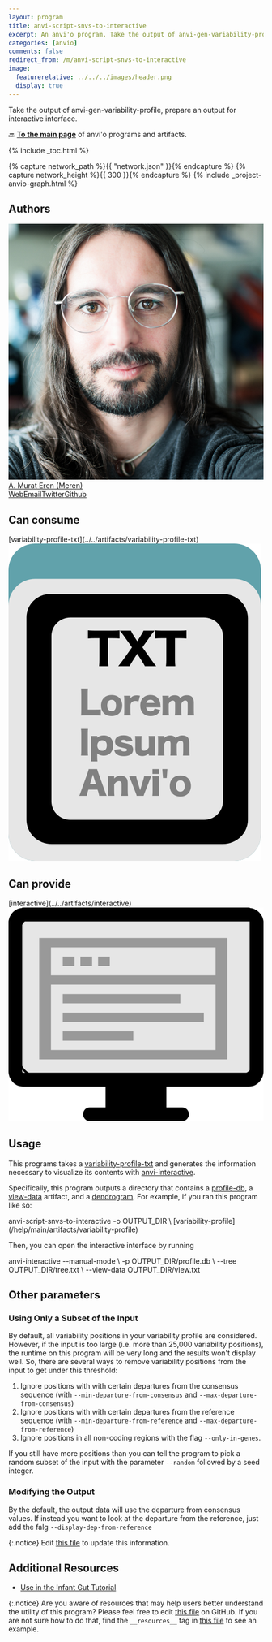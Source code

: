 ```yaml
---
layout: program
title: anvi-script-snvs-to-interactive
excerpt: An anvi'o program. Take the output of anvi-gen-variability-profile, prepare an output for interactive interface.
categories: [anvio]
comments: false
redirect_from: /m/anvi-script-snvs-to-interactive
image:
  featurerelative: ../../../images/header.png
  display: true
---
```


Take the output of anvi-gen-variability-profile, prepare an output for interactive interface.

🔙 **[To the main page](../../)** of anvi'o programs and artifacts.


{% include _toc.html %}
<div id="svg" class="subnetwork"></div>
{% capture network_path %}{{ "network.json" }}{% endcapture %}
{% capture network_height %}{{ 300 }}{% endcapture %}
{% include _project-anvio-graph.html %}


## Authors

<div class="anvio-person"><div class="anvio-person-info"><div class="anvio-person-photo"><img class="anvio-person-photo-img" src="../../images/authors/meren.jpg" /></div><div class="anvio-person-info-box"><a href="/people/meren" target="_blank"><span class="anvio-person-name">A. Murat Eren (Meren)</span></a><div class="anvio-person-social-box"><a href="http://merenlab.org" class="person-social" target="_blank"><i class="fa fa-fw fa-home"></i>Web</a><a href="mailto:a.murat.eren@gmail.com" class="person-social" target="_blank"><i class="fa fa-fw fa-envelope-square"></i>Email</a><a href="http://twitter.com/merenbey" class="person-social" target="_blank"><i class="fa fa-fw fa-twitter-square"></i>Twitter</a><a href="http://github.com/meren" class="person-social" target="_blank"><i class="fa fa-fw fa-github"></i>Github</a></div></div></div></div>



## Can consume


<p style="text-align: left" markdown="1"><span class="artifact-r">[variability-profile-txt](../../artifacts/variability-profile-txt) <img src="../../images/icons/TXT.png" class="artifact-icon-mini" /></span></p>


## Can provide


<p style="text-align: left" markdown="1"><span class="artifact-p">[interactive](../../artifacts/interactive) <img src="../../images/icons/DISPLAY.png" class="artifact-icon-mini" /></span></p>


## Usage


This programs takes a <span class="artifact-n">[variability-profile-txt](/help/main/artifacts/variability-profile-txt)</span> and generates the information necessary to visualize its contents with <span class="artifact-p">[anvi-interactive](/help/main/programs/anvi-interactive)</span>. 

Specifically, this program outputs a directory that contains a <span class="artifact-n">[profile-db](/help/main/artifacts/profile-db)</span>, a <span class="artifact-n">[view-data](/help/main/artifacts/view-data)</span> artifact, and a <span class="artifact-n">[dendrogram](/help/main/artifacts/dendrogram)</span>. For example, if you ran this program like so: 

<div class="codeblock" markdown="1">
anvi&#45;script&#45;snvs&#45;to&#45;interactive &#45;o OUTPUT_DIR \
                                <span class="artifact&#45;n">[variability&#45;profile](/help/main/artifacts/variability&#45;profile)</span>
</div>

Then, you can open the interactive interface by running 

<div class="codeblock" markdown="1">
anvi&#45;interactive &#45;&#45;manual&#45;mode \
                 &#45;p OUTPUT_DIR/profile.db \
                 &#45;&#45;tree OUTPUT_DIR/tree.txt \
                 &#45;&#45;view&#45;data OUTPUT_DIR/view.txt
</div>

## Other parameters 

### Using Only a Subset of the Input

By default, all variability positions in your variability profile are considered. However, if the input is too large (i.e. more than 25,000 variability positions), the runtime on this program will be very long and the results won't display well. So, there are several ways to remove variability positions from  the input to get under this threshold: 

1. Ignore positions with with certain departures from the consensus sequence (with `--min-departure-from-consensus` and `--max-departure-from-consensus`)
2. Ignore positions with with certain departures from the reference sequence (with `--min-departure-from-reference` and `--max-departure-from-reference`)
3. Ignore positions in all non-coding regions with the flag `--only-in-genes`. 

If you still have more positions than you can tell the program to pick a random subset of the input with the parameter `--random` followed by a seed integer.

### Modifying the Output

By the default, the output data will use the departure from consensus values. If instead you want to look at the departure from the reference, just add the falg `--display-dep-from-reference`


{:.notice}
Edit [this file](https://github.com/merenlab/anvio/tree/master/anvio/docs/programs/anvi-script-snvs-to-interactive.md) to update this information.


## Additional Resources


* [Use in the Infant Gut Tutorial](http://merenlab.org/tutorials/infant-gut/#visualizing-snv-profiles-using-anvio)


{:.notice}
Are you aware of resources that may help users better understand the utility of this program? Please feel free to edit [this file](https://github.com/merenlab/anvio/tree/master/bin/anvi-script-snvs-to-interactive) on GitHub. If you are not sure how to do that, find the `__resources__` tag in [this file](https://github.com/merenlab/anvio/blob/master/bin/anvi-interactive) to see an example.
